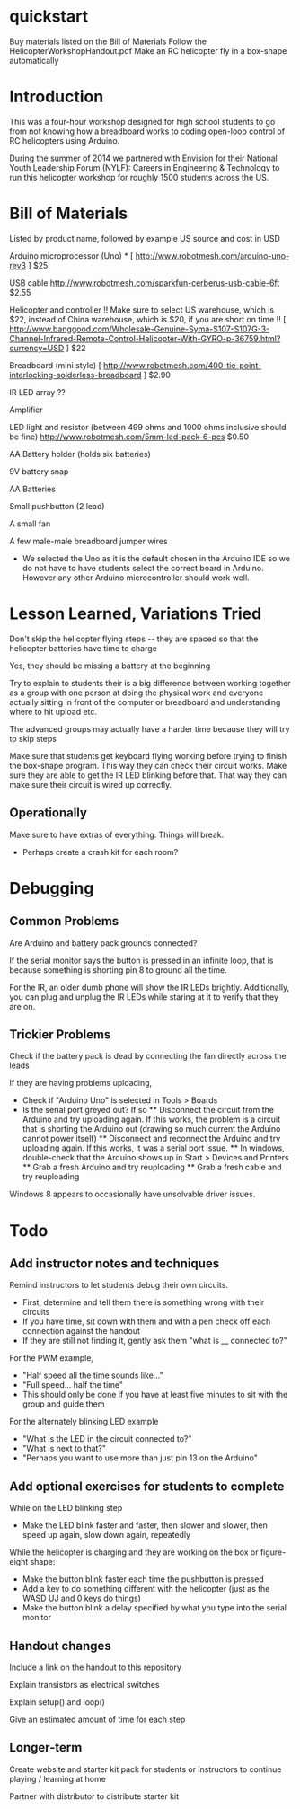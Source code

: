 # quickstart
Buy materials listed on the Bill of Materials
Follow the HelicopterWorkshopHandout.pdf
Make an RC helicopter fly in a box-shape automatically

# Introduction
This was a four-hour workshop designed for high school students to go
from not knowing how a breadboard works to coding open-loop control
of RC helicopters using Arduino.

During the summer of 2014 we partnered with Envision for their National
Youth Leadership Forum (NYLF): Careers in Engineering & Technology to
run this helicopter workshop for roughly 1500 students across the US.

# Bill of Materials
Listed by product name, followed by example US source and cost in USD

Arduino microprocessor (Uno) *
[ http://www.robotmesh.com/arduino-uno-rev3 ]
$25

USB cable 
http://www.robotmesh.com/sparkfun-cerberus-usb-cable-6ft
$2.55

Helicopter and controller
!! Make sure to select US warehouse, which is $22, instead of China warehouse, which is $20, if you are short on time !!
[ http://www.banggood.com/Wholesale-Genuine-Syma-S107-S107G-3-Channel-Infrared-Remote-Control-Helicopter-With-GYRO-p-36759.html?currency=USD ]
$22 

Breadboard (mini style)
[
http://www.robotmesh.com/400-tie-point-interlocking-solderless-breadboard
]
$2.90

IR LED array 
??

Amplifier 


LED light and resistor (between 499 ohms and 1000 ohms inclusive should be
fine) 
http://www.robotmesh.com/5mm-led-pack-6-pcs
$0.50

AA Battery holder (holds six batteries)

9V battery snap 

AA Batteries

Small pushbutton (2 lead)

A small fan 

A few male-male breadboard jumper wires 

* We selected the Uno as it is the default chosen in the Arduino IDE so
we do not have to have students select the correct board in Arduino.
However any other Arduino microcontroller should work well.

# Lesson Learned, Variations Tried
Don't skip the helicopter flying steps -- they are spaced so that the
helicopter batteries have time to charge

Yes, they should be missing a battery at the beginning

Try to explain to students their is a big difference between working
together as a group with one person at doing the physical work and
everyone actually sitting in front of the computer or breadboard and
understanding where to hit upload etc. 

The advanced groups may actually have a harder time because they will
try to skip steps

Make sure that students get keyboard flying working before trying to
finish the box-shape program. This way they can check their circuit works.
Make sure they are able to get the IR LED blinking before that. That way
they can make sure their circuit is wired up correctly.

## Operationally
Make sure to have extras of everything. Things will break.
* Perhaps create a crash kit for each room?

# Debugging 
## Common Problems
Are Arduino and battery pack grounds connected?

If the serial monitor says the button is pressed in an infinite loop,
that is because something is shorting pin 8 to ground all the time.

For the IR, an older dumb phone will show the IR LEDs brightly.
Additionally, you can plug and unplug the IR LEDs while staring at it to
verify that they are on.

## Trickier Problems
Check if the battery pack is dead by connecting the fan directly across
the leads

If they are having problems uploading,
* Check if "Arduino Uno" is selected in Tools > Boards
* Is the serial port greyed out? If so 
** Disconnect the circuit from the Arduino and try uploading again. If
this works, the problem is a circuit that is shorting the Arduino out
(drawing so much current the Arduino cannot power itself)
** Disconnect and reconnect the Arduino and try uploading again. If this
works, it was a serial port issue.
** In windows, double-check that the Arduino shows up in Start > Devices
and Printers
** Grab a fresh Arduino and try reuploading
** Grab a fresh cable and try reuploading 

Windows 8 appears to occasionally have unsolvable driver issues.

# Todo
## Add instructor notes and techniques
Remind instructors to let students debug their own
circuits.

* First, determine and tell them there is something wrong with their circuits
* If you have time, sit down with them and with a pen check off each connection against the handout
* If they are still not finding it, gently ask them "what is __
  connected to?"

For the PWM example,
* "Half speed all the time sounds like..."
* "Full speed... half the time"
* This should only be done if you have at least five minutes to sit with
  the group and guide them

For the alternately blinking LED example
* "What is the LED in the circuit connected to?"
* "What is next to that?"
* "Perhaps you want to use more than just pin 13 on the Arduino"


## Add optional exercises for students to complete

While on the LED blinking step
* Make the LED blink faster and faster, then slower and slower, then
  speed up again, slow down again, repeatedly

While the helicopter is
charging and they are working on the box or figure-eight shape:
* Make the button blink faster each time the pushbutton is pressed
* Add a key to do something different with the helicopter (just as the
  WASD UJ and 0 keys do things)
* Make the button blink a delay specified by what you type into the
  serial monitor

## Handout changes
Include a link on the handout to this repository

Explain transistors as electrical switches

Explain setup() and loop()

Give an estimated amount of time for each step

## Longer-term
Create website and starter kit pack for students or instructors to
continue playing / learning at home

Partner with distributor to distribute starter kit
